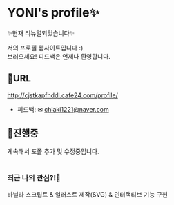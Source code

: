 # YONI's profile✨

✨현재 리뉴얼되었습니다✨

저의 프로필 웹사이트입니다 :)
<br>
보러오세요! 피드백은 언제나 환영합니다.
<br>
## 🔗URL
http://cjstkapfhddl.cafe24.com/profile/
- 피드백: ✉ chiaki1221@naver.com

## 🔨진행중
계속해서 포폴 추가 및 수정중입니다.
<br><br>
### 최근 나의 관심?!🤔
바닐라 스크립트 & 일러스트 제작(SVG) & 인터랙티브 기능 구현

